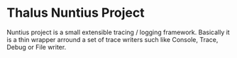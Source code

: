 # Thalus Nuntius Project

Nuntius project is a small extensible tracing / logging framework. Basically it is a thin wrapper arround a set of trace writers such like
Console, Trace, Debug or File writer. 

